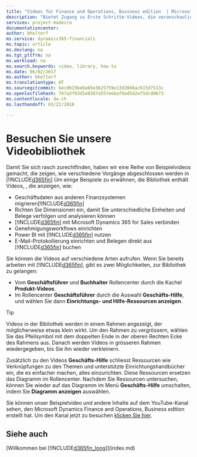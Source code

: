 ```yaml
---
title: "Videos für Finance and Operations, Business edition  | Microsoft Docs verwenden"
description: "Bietet Zugang zu Erste Schritte-Videos, die veranschaulichen, wie häufige Aufgaben ausgeführt werden."
services: project-madeira
documentationcenter: 
author: bholtorf
ms.service: dynamics365-financials
ms.topic: article
ms.devlang: na
ms.tgt_pltfrm: na
ms.workload: na
ms.search.keywords: video, library, how to
ms.date: 06/02/2017
ms.author: bholtorf
ms.translationtype: HT
ms.sourcegitcommit: bec0619be0a65e3625759e13d2866ac615d7513c
ms.openlocfilehash: 747a3f83d5e0387a557eebaf9ad5d2ef5dcd0673
ms.contentlocale: de-ch
ms.lasthandoff: 03/22/2018

---
```

# <a name="visit-our-video-library"></a>Besuchen Sie unsere Videobibliothek
Damit Sie sich rasch zurechtfinden, haben wir eine Reihe von Beispielvideos gemacht, die zeigen, wie verschiedene Vorgänge abgeschlossen werden in [!INCLUDE[d365fin](includes/d365fin_md.md)] Um einige Beispiele zu erwähnen, die Bibliothek enthält Videos, , die anzeigen, wie:  

* Geschäftsdaten aus anderen Finanzsystemen migrieren[!INCLUDE[d365fin](includes/d365fin_md.md)]  
* Richten Sie Dimensionen ein, damit Sie unterschiedliche Einheiten und Belege verfolgen und analysieren können
* [!INCLUDE[d365fin](includes/d365fin_md.md)] mit Microsoft Dynamics 365 for Sales verbinden
* Genehmigungsworkflows einrichten  
* Power BI mit  [!INCLUDE[d365fin](includes/d365fin_md.md)] nutzen  
* E-Mail-Protokollierung einrichten und Belegen direkt aus [!INCLUDE[d365fin](includes/d365fin_md.md)] buchen  

Sie können die Videos auf verschiedene Arten aufrufen. Wenn Sie bereits arbeiten mit [!INCLUDE[d365fin](includes/d365fin_md.md)], gibt es zwei Möglichkeiten, zur Bibliothek zu gelangen:

* Vom **Geschäftsführer** und **Buchhalter** Rollencenter durch die Kachel **Produkt-Videos**.  
* Im Rollencenter **Geschäftsführer** durch die Auswahl **Geschäfts-Hilfe**, und wählen Sie dann **Einrichtungs- und Hilfe-Ressourcen anzeigen**.  

> [!Tip]  
> Videos in der Bibliothek werden in einem Rahmen angezeigt, der möglicherweise etwas klein wirkt. Um den Rahmen zu vergrössern, wählen Sie das Pfeilsymbol mit dem doppelten Ende in der oberen Rechten Ecke des Rahmens aus. Danach werden Videos in grösseren Rahmen wiedergegeben, bis Sie ihn wieder verkleinern.  

Zusätzlich zu den Videos **Geschäfts-Hilfe** schliesst Ressourcen wie Verknüpfungen zu den Themen und unterstützte Einrichtungshandbücher ein, die es einfacher machen, alles einzurichten. Diese Ressourcen ersetzen das Diagramm im Rollencenter. Nachdem Sie Ressourcen untersuchen, können Sie wieder auf das Diagramm im Menü **Geschäfts-Hilfe** umschalten, indem Sie **Diagramm anzeigen** auswählen.  
  
Sie können unser Beispielvideo und andere Inhalte auf dem YouTube-Kanal sehen, den Microsoft Dynamics  Finance and Operations, Business edition erstellt hat. Um den Kanal jetzt zu besuchen [klicken Sie hier](https://go.microsoft.com/fwlink/?linkid=851533).

## <a name="see-also"></a>Siehe auch
[Willkommen bei [!INCLUDE[d365fin_long](includes/d365fin_long_md.md)]](index.md)

